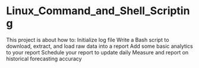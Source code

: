 # Linux_Command_and_Shell_Scripting
This project is about how to: 
Initialize log file
Write a Bash script to download, extract, and load raw data into a report
Add some basic analytics to your report
Schedule your report to update daily
Measure and report on historical forecasting accuracy
